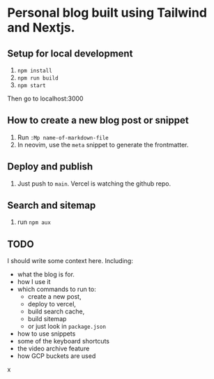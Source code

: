 # Personal blog built using Tailwind and Nextjs.

## Setup for local development

1. `npm install`
2. `npm run build`
3. `npm start`

Then go to localhost:3000

## How to create a new blog post or snippet

1. Run `:Mp name-of-markdown-file`
2. In neovim, use the `meta` snippet to generate the frontmatter.

## Deploy and publish

1. Just push to `main`. Vercel is watching the github repo.

## Search and sitemap

1. run `npm aux`

## TODO

I should write some context here. Including:

- what the blog is for.
- how I use it
- which commands to run to:
  - create a new post,
  - deploy to vercel,
  - build search cache,
  - build sitemap
  - or just look in `package.json`
- how to use snippets
- some of the keyboard shortcuts
- the video archive feature
- how GCP buckets are used

x

